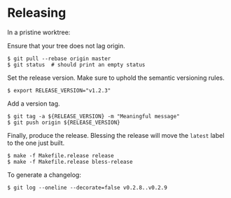 # Releasing

In a pristine worktree:

Ensure that your tree does not lag origin.

```console
$ git pull --rebase origin master
$ git status  # should print an empty status
```

Set the release version. Make sure to uphold the semantic versioning rules.

```console
$ export RELEASE_VERSION="v1.2.3"
```

Add a version tag.

```console
$ git tag -a ${RELEASE_VERSION} -m "Meaningful message"
$ git push origin ${RELEASE_VERSION}
```

Finally, produce the release. Blessing the release will move the `latest` label
to the one just built.

```console
$ make -f Makefile.release release
$ make -f Makefile.release bless-release
```

To generate a changelog:

```
$ git log --oneline --decorate=false v0.2.8..v0.2.9
```
